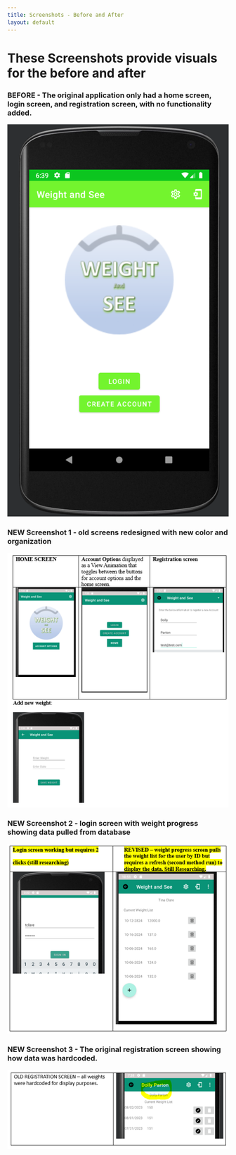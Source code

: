 ```yaml
---
title: Screenshots - Before and After
layout: default
---
```

# These Screenshots provide visuals for the before and after
### BEFORE - The original application only had a home screen, login screen, and registration screen, with no functionality added.

![Screenshot Original](assets/InitialScreen_BEFORE.PNG)
### NEW Screenshot 1 - old screens redesigned with new color and organization
![Screenshot 1](assets/newScreenshots1.PNG)
### NEW Screenshot 2 - login screen with weight progress showing data pulled from database
![Screenshot 2](assets/newScreenshots2.PNG)
### NEW Screenshot 3 - The original registration screen showing how data was hardcoded.
![Screenshot 3](assets/newScreenshots3.PNG)
